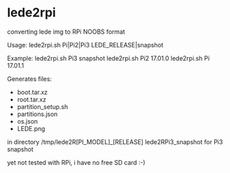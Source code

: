# lede2rpi
converting lede img to RPi NOOBS format

  Usage: lede2rpi.sh Pi|Pi2|Pi3 LEDE_RELEASE|snapshot

Example: lede2rpi.sh Pi3 snapshot
         lede2rpi.sh Pi2 17.01.0
         lede2rpi.sh Pi  17.01.1

Generates files:
- boot.tar.xz
- root.tar.xz
- partition_setup.sh
- partitions.json
- os.json
- LEDE.png

in directory /tmp/lede2R[PI_MODEL]_[RELEASE]
lede2RPi3_snapshot for Pi3 snapshot

yet not tested with RPi, i have no free SD card :-)
